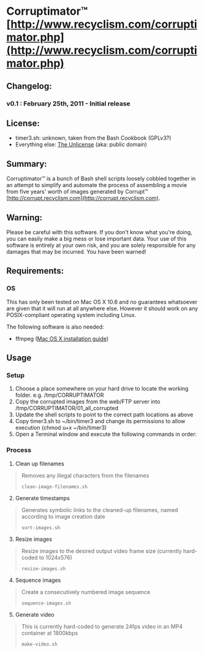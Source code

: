 #  Corruptimator&trade; [http://www.recyclism.com/corruptimator.php](http://www.recyclism.com/corruptimator.php)

## Changelog:

### v0.1 : February 25th, 2011 - Initial release

## License:

* timer3.sh: unknown, taken from the Bash Cookbook (GPLv3?)
* Everything else: [The Unlicense](http://unlicense.org) (aka: public domain)

## Summary:

Corruptimator&trade; is a bunch of Bash shell scripts loosely cobbled together in an attempt
to simplify and automate the process of assembling a movie from five years' worth
of images generated by Corrupt&trade; [http://corrupt.recyclism.com](http://corrupt.recyclism.com).

## Warning:

Please be careful with this software. If you don't know what you're doing, you can
easily make a big mess or lose important data. Your use of this software is
entirely at your own risk, and you are solely responsible for any damages that
may be incurred. You have been warned!

## Requirements:

### OS 

This has only been tested on Mac OS X 10.6 and no guarantees whatsoever are given that it will run at all anywhere else. However it should work on any POSIX-compliant operating system including Linux.

The following software is also needed:

* ffmpeg ([Mac OS X installation guide](http://stephenjungels.com/jungels.net/articles/ffmpeg-howto.html))

## Usage 

### Setup
1. Choose a place somewhere on your hard drive to locate the working folder. e.g. /tmp/CORRUPTIMATOR
2. Copy the corrupted images from the web/FTP server into
   /tmp/CORRUPTIMATOR/01_all_corrupted
3. Update the shell scripts to point to the correct path locations as above
4. Copy timer3.sh to ~/bin/timer3 and change its permissions to allow execution (chmod u+x ~/bin/timer3)
5. Open a Terminal window and execute the following commands in order:

### Process 
1. Clean up filenames  
> Removes any illegal characters from the filenames  
> <pre><code>clean-image-filenames.sh</code></pre>
2. Generate timestamps  
> Generates symbolic links to the cleaned-up filenames, named according to image creation date  
> <pre><code>sort-images.sh</code></pre>
3. Resize images  
> Resize images to the desired output video frame size (currently hard-coded to 1024x576)  
> <pre><code>resize-images.sh</code></pre>
4. Sequence images  
> Create a consecutively numbered image sequence  
> <pre><code>sequence-images.sh</code></pre>
5. Generate video  
> This is currently hard-coded to generate 24fps video in an MP4 container at 1800kbps  
> <pre><code>make-video.sh</code></pre>  

